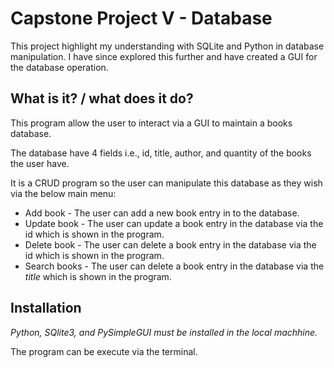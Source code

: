 # Capstone Project V - Database

This project highlight my understanding with SQLite and Python in database manipulation.
I have since explored this further and have created a GUI for the database operation.

## What is it? / what does it do?

This program allow the user to interact via a GUI to maintain a books database.

The database have 4 fields i.e., id, title, author, and quantity of the books the user have.

It is a CRUD program so the user can manipulate this database as they wish via the below main menu:

- Add book - The user can add a new book entry in to the database.
- Update book - The user can update a book entry in the database via the id which is shown in the program.
- Delete book - The user can delete a book entry in the database via the id which is shown in the program.
- Search books - The user can delete a book entry in the database via the _title_ which is shown in the program.

## Installation

_Python, SQlite3, and PySimpleGUI must be installed in the local machhine._

The program can be execute via the terminal.
